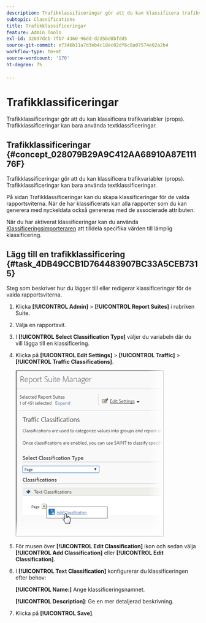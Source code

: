 ```yaml
---
description: Trafikklassificeringar gör att du kan klassificera trafikvariabler (props). Trafikklassificeringar kan bara använda textklassificeringar.
subtopic: Classifications
title: Trafikklassificeringar
feature: Admin Tools
exl-id: 320d7dcb-7fb7-4360-96dd-d2d5bd0bfdd5
source-git-commit: e7346b11a7d3eb4c18ec02df6c8a07574e02a2b4
workflow-type: tm+mt
source-wordcount: '170'
ht-degree: 7%

---
```


# Trafikklassificeringar

Trafikklassificeringar gör att du kan klassificera trafikvariabler (props). Trafikklassificeringar kan bara använda textklassificeringar.

## Trafikklassificeringar {#concept_028079B29A9C412AA68910A87E11176F}

Trafikklassificeringar gör att du kan klassificera trafikvariabler (props). Trafikklassificeringar kan bara använda textklassificeringar.

På sidan Trafikklassificeringar kan du skapa klassificeringar för de valda rapportsviterna. När de har klassificerats kan alla rapporter som du kan generera med nyckeldata också genereras med de associerade attributen.

När du har aktiverat klassificeringar kan du använda [Klassificeringsimporteraren](/help/components/classifications/importer/c-working-with-saint.md) att tilldela specifika värden till lämplig klassificering.

## Lägg till en trafikklassificering {#task_4DB49CCB1D764483907BC33A5CEB7315}

<!-- 

t_classification_add_traffic.xml

 -->

Steg som beskriver hur du lägger till eller redigerar klassificeringar för de valda rapportsviterna.

1. Klicka **[!UICONTROL Admin]** > **[!UICONTROL Report Suites]** i rubriken Suite.
1. Välja en rapportsvit.
1. I **[!UICONTROL Select Classification Type]** väljer du variabeln där du vill lägga till en klassificering.
1. Klicka på **[!UICONTROL Edit Settings]** > **[!UICONTROL Traffic]** > **[!UICONTROL Traffic Classifications]**.

   ![Steginformation](/help/admin/admin/assets/traffic-classification.png)

1. För musen över **[!UICONTROL Edit Classification]** ikon och sedan välja **[!UICONTROL Add Classification]** eller **[!UICONTROL Edit Classification]**.
1. I **[!UICONTROL Text Classification]** konfigurerar du klassificeringen efter behov:

   **[!UICONTROL Name:]** Ange klassificeringsnamnet.

   **[!UICONTROL Description]**: Ge en mer detaljerad beskrivning.
1. Klicka på **[!UICONTROL Save]**.
